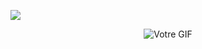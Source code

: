 ![](https://github.com/CB-Info/CB-Info/blob/main/me.gif)
<p align="center">
  <img src="https://github.com/CB-Info/CB-Info/blob/main/me.gif" alt="Votre GIF" />
</p>
<!--
**CB-Info/CB-Info** is a ✨ _special_ ✨ repository because its `README.md` (this file) appears on your GitHub profile.

Here are some ideas to get you started:

- Hi there 👋
- 🔭 I’m currently working on ...
- 🌱 I’m currently learning ...
- 👯 I’m looking to collaborate on ...
- 🤔 I’m looking for help with ...
- 💬 Ask me about ...
- 📫 How to reach me: ...
- 😄 Pronouns: ...
- ⚡ Fun fact: ...
-->
